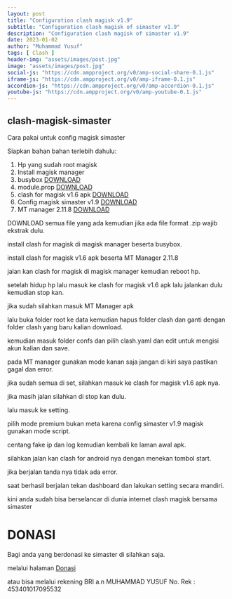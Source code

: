 ```yaml
---
layout: post
title: "Configuration clash magisk v1.9"
subtitle: "Configuration clash magisk of simaster v1.9"
description: "Configuration clash magisk of simaster v1.9"
date: 2023-01-02
author: "Muhammad Yusuf"
tags: [ Clash ]
header-img: "assets/images/post.jpg"
image: "assets/images/post.jpg"
social-js: "https://cdn.ampproject.org/v0/amp-social-share-0.1.js"
iframe-js: "https://cdn.ampproject.org/v0/amp-iframe-0.1.js"
accordion-js: "https://cdn.ampproject.org/v0/amp-accordion-0.1.js"
youtube-js: "https://cdn.ampproject.org/v0/amp-youtube-0.1.js"
---
```


## clash-magisk-simaster

Cara pakai untuk config magisk simaster

Siapkan bahan bahan terlebih dahulu:

1. Hp yang sudah root magisk
2. Install magisk manager
3. busybox [DOWNLOAD](https://github.com/mwnsofficial/clash-magisk/raw/main/Busybox_for_Android_NDK-1.34.1(13411).zip)
4. module.prop [DOWNLOAD](https://github.com/mwnsofficial/clash-magisk/raw/main/module.zip)
5. clash for magisk v1.6 apk [DOWNLOAD](https://github.com)
6. Config magisk simaster v1.9 [DOWNLOAD](https://github.com/mwnsofficial/cfg-clash-magisk-simaster-v1.9/archive/refs/heads/main.zip)
7. MT manager 2.11.8 [DOWNLOAD](https://github.com/mwnsofficial/clash-magisk/raw/main/MT%20Manager_2.11.8_simaster.apk)

DOWNLOAD semua file yang ada kemudian jika ada file format .zip wajib ekstrak dulu.

install clash for magisk di magisk manager beserta busybox.

install clash for magisk v1.6 apk beserta MT Manager 2.11.8

jalan kan clash for magisk di magisk manager kemudian reboot hp.

setelah hidup hp lalu masuk ke clash for magisk v1.6 apk lalu jalankan dulu kemudian stop kan.

jika sudah silahkan masuk MT Manager apk

lalu buka folder root ke data kemudian hapus folder clash dan ganti dengan folder clash yang baru kalian download.

kemudian masuk folder confs dan pilih clash.yaml dan edit untuk mengisi akun kalian dan save.

pada MT manager gunakan mode kanan saja jangan di kiri saya pastikan gagal dan error.

jika sudah semua di set, silahkan masuk ke clash for magisk v1.6 apk nya.

jika masih jalan silahkan di stop kan dulu.

lalu masuk ke setting.

pilih mode premium bukan meta karena config simaster v1.9 magisk gunakan mode script.

centang fake ip dan log kemudian kembali ke laman awal apk.

silahkan jalan kan clash for android nya dengan menekan tombol start.

jika berjalan tanda nya tidak ada error.

saat berhasil berjalan tekan dashboard dan lakukan setting secara mandiri.

kini anda sudah bisa berselancar di dunia internet clash magisk bersama simaster

# DONASI
Bagi anda yang berdonasi ke simaster di silahkan saja.

melalui halaman [Donasi](/layanan/)

atau bisa melalui rekening BRI
a.n MUHAMMAD YUSUF
No. Rek : 453401017095532
